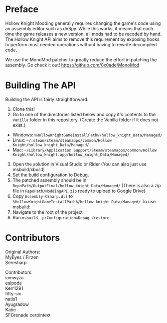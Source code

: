 Preface
=======

Hollow Knight Modding generally requires changing the game's code using an assembly editor such as dnSpy.   While this works, it means that each time the game releases a new version, all mods had to be recoded by hand.  The Hollow Knight API aims to remove this requirement by exposing hooks to perform most needed operations without having to rewrite decompiled code.

We use the MonoMod patcher to greatly reduce the effort in patching the assembly.  Go check it out! https://github.com/0x0ade/MonoMod

Building The API
============================
Building the API is fairly straightforward.

1. Clone this!
2. Go to one of the directories listed below and copy it's contents to the `Vanilla` folder in this repository. (Create the Vanilla folder if it does not exist.)
  * Windows: `%HollowKnightGameInstallPath%/hollow_knight_Data/Managed/`
  * Linux: `~/.steam/steam/steamapps/common/Hollow Knight/hollow_knight_Data/Managed/`
  * Mac: `~/Library/Application Support/Steam/steamapps/common/Hollow Knight/hollow_knight.app/hollow_knight_Data/Managed/`
3. Open the solution in Visual Studio or Rider (You can also just use msbuild/xbuild)
4. Set the build configuration to Debug.
5. The patched assembly should be in `RepoPath/OutputFinal/hollow_knight_Data/Managed/` (There is also a zip file in `RepoPath/ModdingAPI.zip` ready to upload to Google Drive)
6. Copy `Assembly-CSharp.dll` to `%HollowKnightGameInstallPath%/hollow_knight_Data/Managed/`
To use msbuild:
1. Navigate to the root of the project
2. Run `msbuild -p:Configuration=Debug /restore`

Contributors
=======
Original Authors:  
MyEyes / Firzen  
Seresharp  

Contributors:  
iamwyza  
esipode  
Kerr1291  
fifty-six  
natis1  
Ayugradow  
Katie  
SFGrenade
cerpintext
